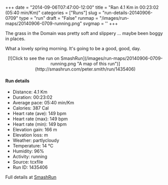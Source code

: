 +++
date = "2014-09-06T07:47:00-12:00"
title = "Ran 4.1 Km in 00:23:02 (05:40 min/Km)"
categories = ["Runs"]
slug = "run-details-20140906-0709"
type = "run"
draft = "False"
runmap = "/images/run-maps/20140906-0709-running.png"
svgmap = '<polyline points="0 52, 5 46, 15 47, 25 33, 27 35, 43 46, 44 46, 57 46, 66 54, 72 48, 78 46, 83 42, 95 41, 100 49, 95 59, 89 54, 92 59, 90 60, 83 66, 81 66, 57 47, 43 44, 26 34, 19 39">'
+++

The grass in the Domain was pretty soft and slippery ... maybe been boggy in places. 

What a lovely spring morning. It's going to be a good, good, day. 



<!--more-->

<center>
[![Click to see the run on SmashRun](/images/run-maps/20140906-0709-running.png "A map of this run")](http://smashrun.com/peter.smith/run/1435406)
</center>

#### Run details

* Distance: 4.1 Km
* Duration: 00:23:02
* Average pace: 05:40 min/Km
* Calories: 387 Cal
* Heart rate (ave): 149 bpm
* Heart rate (max): 149 bpm
* Heart rate (min): 149 bpm
* Elevation gain: 166 m
* Elevation loss:  m
* Weather: partlycloudy
* Temperature: 14 &deg;C
* Humidity: 96%
* Activity: running
* Source: tcxfile
* Run ID: 1435406

Full details at [SmashRun](http://smashrun.com/peter.smith/run/1435406)